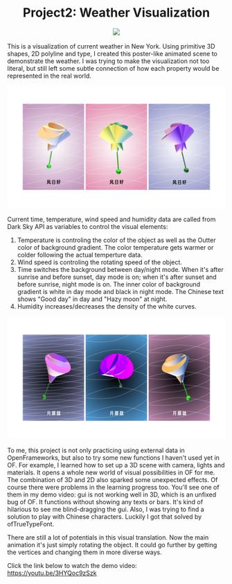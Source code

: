 <h1 align="center" >Project2: Weather Visualization</h1>
<p align="center"><img src="/img/p2.gif"></p>
This is a visualization of current weather in New York. Using primitive 3D shapes, 2D polyline and type, I created this poster-like animated scene to demonstrate the weather. I was trying to make the visualization not too literal, but still left some subtle connection of how each property would be represented in the real world.

![](/img/p2day.jpeg)

Current time, temperature, wind speed and humidity data are called from Dark Sky API as variables to control the visual elements:
1. Temperature is controling the color of the object as well as the Outter color of background gradient. The color temperature gets warmer or colder following the actual temperture data.
2. Wind speed is controling the rotating speed of the object.
3. Time switches the background between day/night mode. When it's after sunrise and before sunset, day mode is on; when it's after sunset and before sunrise, night mode is on. The inner color of background gradient is white in day mode and black in night mode. The Chinese text shows "Good day" in day and "Hazy moon" at night.
4. Humidity increases/decreases the density of the white curves.

![](/img/p2night.jpeg)

To me, this project is not only practicing using external data in OpenFrameworks, but also to try some new functions I haven't used yet in OF. For example, I learned how to set up a 3D scene with camera, lights and materials. It opens a whole new world of visual possibilities in OF for me. The combination of 3D and 2D also sparked some unexpected effects. Of course there were problems in the learning progress too. You'll see one of them in my demo video: gui is not working well in 3D, which is an unfixed bug of OF. It functions without showing any texts or bars. It's kind of hilarious to see me blind-dragging the gui. Also, I was trying to find a solution to play with Chinese characters. Luckily I got that solved by ofTrueTypeFont.

There are still a lot of potentials in this visual translation. Now the main animation it's just simply rotating the object. It could go further by getting the vertices and changing them in more diverse ways. 

Click the link below to watch the demo video:
https://youtu.be/3HYQoc9zSzk
